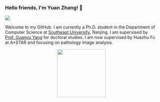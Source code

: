 ### Hello friends, I'm Yuan Zhang! 👋

[![](https://img.shields.io/badge/Homepage-blue?&style=flat-square&logo=internet-explorer&logoColor=white)](https://yuanzhang7.github.io/)

<!--
[![](https://img.shields.io/endpoint?url=https://raw.githubusercontent.com/yaoyao-liu/yaoyao-liu.github.io/google-scholar-stats/gs_data_shieldsio.json?&style=flat-square&logo=google-scholar&logoColor=white&label=Google%20Scholar%20Citations&labelColor=4984e9&color=4984e9&)](https://scholar.google.com/citations?user=Uf9GqRsAAAAJ)
-->

Welcome to my GitHub. I am currently a Ph.D. student in the Department of Computer Science at [Southeast University](https://www.seu.edu.cn), Nanjing. I am supervised by [Prof. Guanyu Yang](https://cse.seu.edu.cn/2023/1024/c23024a469548/page.htm) for doctoral studies. I am now supervised by Huazhu Fu at A*STAR and focusing on pathology image analysis.

<p align="center">
  <img height="160em" src="https://github-readme-stats-eight-theta.vercel.app/api?username=yuanzhang7&show_icons=true&theme=default#gh-light-mode-only&include_all_commits=true&count_private=true"/>
</p>

